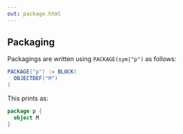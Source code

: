 ```yaml
---
out: package.html
---
```


Packaging
---------

Packagings are written using `PACKAGE(sym|"p")` as follows:

```scala
PACKAGE("p") := BLOCK(
  OBJECTDEF("M")
)
```

This prints as:

```scala
package p {
  object M
}
```
